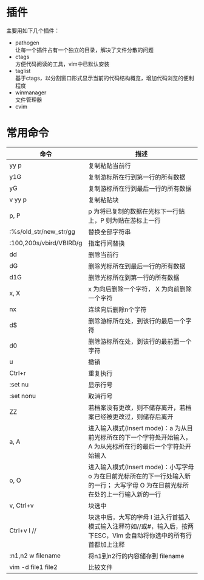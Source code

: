 # 插件

主要用如下几个插件：<br/>
* pathogen<br/>
让每一个插件占有一个独立的目录，解决了文件分散的问题<br/>
* ctags<br/>
方便代码阅读的工具，vim中已默认安装<br/>
* taglist<br/>
基于ctags，以分割窗口形式显示当前的代码结构概览，增加代码浏览的便利程度<br/>
* winmanager<br/>
文件管理器<br/>
* cvim<br/>

# 常用命令

| 命令 | 描述 |
| ------ | ------ |
| yy p | 复制粘贴当前行 |
| y1G | 复制游标所在行到第一行的所有数据 |
| yG | 复制游标所在行到最后一行的所有数据 |
| v yy p | 复制粘贴块 |
| p, P | p 为将已复制的数据在光标下一行贴上，P 则为贴在游标上一行 |
| :%s/old_str/new_str/gg | 替换全部字符串 |
| :100,200s/vbird/VBIRD/g | 指定行间替换 |
| dd | 删除当前行 |
| dG | 删除光标所在到最后一行的所有数据 |
| d1G | 删除光标所在到第一行的所有数据 |
| x, X | x 为向后删除一个字符， X 为向前删除一个字符 |
| nx | 连续向后删除n个字符 |
| d$ | 删除游标所在处，到该行的最后一个字符 |
| d0 | 删除游标所在处，到该行的最前面一个字符 |
| u | 撤销 |
| Ctrl+r | 重复执行 |
| :set nu | 显示行号 |
| :set nonu | 取消行号 |
| ZZ | 若档案没有更改，则不储存离开，若档案已经被更改过，则储存后离开 |
| a, A | 进入输入模式(Insert mode)：a 为从目前光标所在的下一个字符处开始输入，A 为从光标所在行的最后一个字符处开始输入 |
| o, O | 进入输入模式(Insert mode)：小写字母 o 为在目前光标所在的下一行处输入新的一行； 大写字母 O 为在目前光标所在处的上一行输入新的一行 |
| v, Ctrl+v | 块选中 |
| Ctrl+v I // | 块选中后，大写的字母 I 进入行首插入模式输入注释符如//或#，输入后，按两下ESC，Vim 会自动将你选中的所有行首都加上注释 |
| :n1,n2 w filename | 将n1到n2行的内容储存到 filename  |
| vim -d file1 file2 | 比较文件 |
